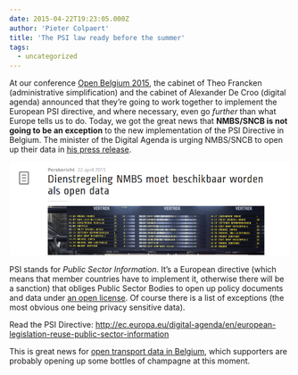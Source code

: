 ```yaml
---
date: 2015-04-22T19:23:05.000Z
author: 'Pieter Colpaert'
title: 'The PSI law ready before the summer'
tags:
  - uncategorized
---
```


At our conference [Open Belgium 2015](http://2015.openbelgium.be), the cabinet of Theo Francken (administrative simplification) and the cabinet of Alexander De Croo (digital agenda) announced that they’re going to work together to implement the European PSI directive, and where necessary, even go _further_ than what Europe tells us to do. Today, we got the great news that **NMBS/SNCB is not going to be an exception** to the new implementation of the PSI Directive in Belgium. The minister of the Digital Agenda is urging NMBS/SNCB to open up their data in [his press release](http://decroo.belgium.be/nl/dienstregeling-nmbs-moet-beschikbaar-worden-als-open-data).

[![Screenshot from 2015-04-23 09:46:25](Screenshot-from-2015-04-23-094625.png)](https://twitter.com/alexanderdecroo/status/590924032175923201)

PSI stands for _Public Sector Information_. It’s a European directive (which means that member countries have to implement it, otherwise there will be a sanction) that obliges Public Sector Bodies to open up policy documents and data under [an open license](http://opendefinition.org). Of course there is a list of exceptions (the most obvious one being privacy sensitive data).

Read the PSI Directive: <http://ec.europa.eu/digital-agenda/en/european-legislation-reuse-public-sector-information>

This is great news for [open transport data in Belgium](https://hello.irail.be/2015/04/22/a-law-for-open-transport-data-in-belgium/), which supporters are probably opening up some bottles of champagne at this moment.
